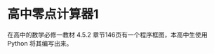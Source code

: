 <!-- [**中文**](#CH)-[**Englishi**](#EN) -->

# 高中零点计算器1

在高中的数学必修一教材 4.5.2 章节146页有一个程序框图，本高中生使用 Python 将其编写出来。
<!-- 
# SeniorHighZeroCalculator <a id="EN"></a>

From §4.5.2 page 146 of Chinese math text book compulsory 1. --> 
